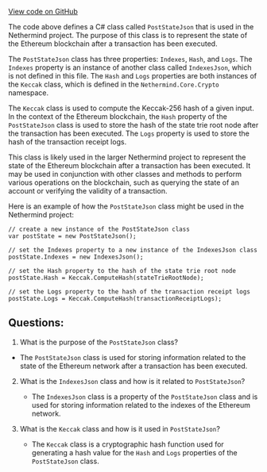 [View code on GitHub](https://github.com/NethermindEth/nethermind/src/Nethermind/Ethereum.Test.Base/PostStateJson.cs)

The code above defines a C# class called `PostStateJson` that is used in the Nethermind project. The purpose of this class is to represent the state of the Ethereum blockchain after a transaction has been executed. 

The `PostStateJson` class has three properties: `Indexes`, `Hash`, and `Logs`. The `Indexes` property is an instance of another class called `IndexesJson`, which is not defined in this file. The `Hash` and `Logs` properties are both instances of the `Keccak` class, which is defined in the `Nethermind.Core.Crypto` namespace. 

The `Keccak` class is used to compute the Keccak-256 hash of a given input. In the context of the Ethereum blockchain, the `Hash` property of the `PostStateJson` class is used to store the hash of the state trie root node after the transaction has been executed. The `Logs` property is used to store the hash of the transaction receipt logs.

This class is likely used in the larger Nethermind project to represent the state of the Ethereum blockchain after a transaction has been executed. It may be used in conjunction with other classes and methods to perform various operations on the blockchain, such as querying the state of an account or verifying the validity of a transaction. 

Here is an example of how the `PostStateJson` class might be used in the Nethermind project:

```
// create a new instance of the PostStateJson class
var postState = new PostStateJson();

// set the Indexes property to a new instance of the IndexesJson class
postState.Indexes = new IndexesJson();

// set the Hash property to the hash of the state trie root node
postState.Hash = Keccak.ComputeHash(stateTrieRootNode);

// set the Logs property to the hash of the transaction receipt logs
postState.Logs = Keccak.ComputeHash(transactionReceiptLogs);
```
## Questions: 
 1. What is the purpose of the `PostStateJson` class?
   - The `PostStateJson` class is used for storing information related to the state of the Ethereum network after a transaction has been executed.

2. What is the `IndexesJson` class and how is it related to `PostStateJson`?
   - The `IndexesJson` class is a property of the `PostStateJson` class and is used for storing information related to the indexes of the Ethereum network.

3. What is the `Keccak` class and how is it used in `PostStateJson`?
   - The `Keccak` class is a cryptographic hash function used for generating a hash value for the `Hash` and `Logs` properties of the `PostStateJson` class.